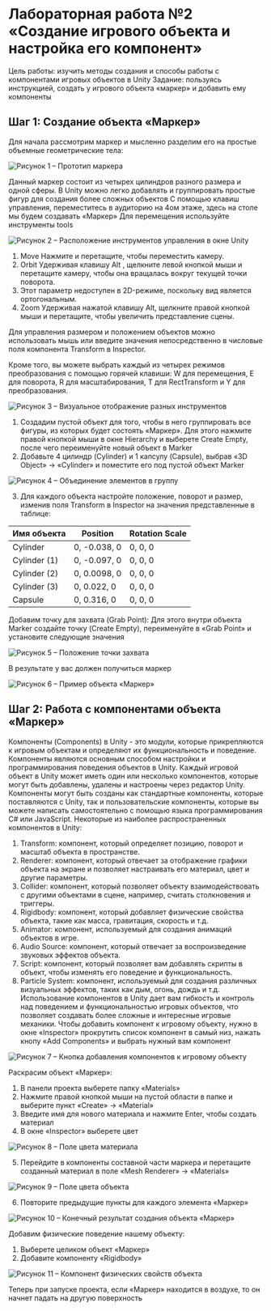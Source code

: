 # Лабораторная работа №2 «Создание игрового объекта и настройка его компонент»
Цель работы: изучить методы создания и способы работы с компонентами игровых объектов в Unity
Задание: пользуясь инструкцией, создать у игрового объекта «маркер» и добавить ему компоненты
## Шаг 1: Создание объекта «Маркер»
Для начала рассмотрим маркер и мысленно разделим его на простые объемные геометрические тела:
 
![Рисунок 1 – Прототип маркера](laba2_imgs/Picture1.png)

Данный маркер состоит из четырех цилиндров разного размера и одной сферы.
В Unity можно легко добавлять и группировать простые фигур для создания более сложных объектов
С помощью клавиш управления, переместитесь в аудиторию на 4ом этаже, здесь на столе мы будем создавать «Маркер»
Для перемещения используйте инструменты tools 
 
![Рисунок 2 – Расположение инструментов управления в окне Unity](laba2_imgs/Picture2.png)

1) Move   Нажмите и перетащите, чтобы переместить камеру.
2) Orbit   Удерживая клавишу Alt , щелкните левой кнопкой мыши и перетащите камеру, чтобы она вращалась вокруг текущей точки поворота.
3) Этот параметр недоступен в 2D-режиме, поскольку вид является ортогональным.
4) Zoom   Удерживая нажатой клавишу Alt, щелкните правой кнопкой мыши и перетащите, чтобы увеличить представление сцены.

Для управления размером и положением объектов можно использовать мышь или введите значения непосредственно в числовые поля компонента Transform в Inspector.

Кроме того, вы можете выбрать каждый из четырех режимов преобразования с помощью горячей клавиши: W для перемещения, E для поворота, R для масштабирования, T для RectTransform и Y для преобразования.
 
![Рисунок 3 – Визуальное отображение разных инструментов](laba2_imgs/Picture3.png)

1. Создадим пустой объект для того, чтобы в него группировать все фигуры, из которых будет состоять «Маркер». Для этого нажмите правой кнопкой мыши в окне Hierarchy и выберете Create Empty, после чего переименуйте новый объект в Marker
2. Добавьте 4 цилиндр (Cylinder) и 1 капсулу (Capsule), выбрав «3D Object» → «Cylinder» и поместите его под пустой объект Marker
 
![Рисунок 4 – Объединение элементов в группу](laba2_imgs/Picture4.png)

3. Для каждого объекта настройте положение, поворот и размер, изменив поля Transform в Inspector на значения представленные в таблице:

| Имя объекта  | Position     | Rotation Scale                 |
|--------------|--------------|--------------------------------|
| Cylinder     | 0, -0.038, 0 | 0, 0, 0 | 0.02, 0.05, 0.02     |
| Cylinder (1) | 0, -0.097, 0 | 0, 0, 0 | 0.02, 0.0086, 0.02   |
| Cylinder (2) | 0, 0.0098, 0 | 0, 0, 0 | 0.0146, 0.01, 0.02   |
| Cylinder (3) | 0, 0.022, 0  | 0, 0, 0 | 0.0098, 0.006, 0.009 |
| Capsule      | 0, 0.316, 0  | 0, 0, 0 | 0.007, 0.006, 0.0093 |

Добавим точку для захвата (Grab Point):
Для этого внутри объекта Marker создайте точку (Create Empty), переименуйте в «Grab Point» и установите следующие значения
 
![Рисунок 5 – Положение точки захвата](laba2_imgs/Picture5.png)

В результате у вас должен получиться маркер
 
![Рисунок 6 – Пример объекта «Маркер»](laba2_imgs/Picture6.png)

## Шаг 2: Работа с компонентами объекта «Маркер»
Компоненты (Components) в Unity - это модули, которые прикрепляются к игровым объектам и определяют их функциональность и поведение. Компоненты являются основным способом настройки и программирования поведения объектов в Unity.
Каждый игровой объект в Unity может иметь один или несколько компонентов, которые могут быть добавлены, удалены и настроены через редактор Unity. Компоненты могут быть созданы как стандартные компоненты, которые поставляются с Unity, так и пользовательские компоненты, которые вы можете написать самостоятельно с помощью языка программирования C# или JavaScript.
Некоторые из наиболее распространенных компонентов в Unity:
1) Transform: компонент, который определяет позицию, поворот и масштаб объекта в пространстве.
2) Renderer: компонент, который отвечает за отображение графики объекта на экране и позволяет настраивать его материал, цвет и другие параметры.
3) Collider: компонент, который позволяет объекту взаимодействовать с другими объектами в сцене, например, считать столкновения и триггеры.
4) Rigidbody: компонент, который добавляет физические свойства объекта, такие как масса, гравитация, скорость и т.д.
5) Animator: компонент, используемый для создания анимаций объектов в игре.
6) Audio Source: компонент, который отвечает за воспроизведение звуковых эффектов объекта.
7) Script: компонент, который позволяет вам добавлять скрипты в объект, чтобы изменять его поведение и функциональность.
8) Particle System: компонент, используемый для создания различных визуальных эффектов, таких как дым, огонь, дождь и т.д.
Использование компонентов в Unity дает вам гибкость и контроль над поведением и функциональностью игровых объектов, что позволяет создавать более сложные и интересные игровые механики.
Чтобы добавить компонент к игровому объекту, нужно в окне «Inspector» прокрутить список компонент в самый низ, нажать кнопу «Add Components» и выбрать нужный вам компонент
 
![Рисунок 7 – Кнопка добавления компонентов к игровому объекту](laba2_imgs/Picture7.png)

Раскрасим объект «Маркер»:
1) В панели проекта выберете папку «Materials»
2) Нажмите правой кнопкой мыши на пустой области в папке и выберите пункт «Create» → «Material»
3) Введите имя для нового материала и нажмите Enter, чтобы создать материал
4) В окне «Inspector» выберете цвет
 
![Рисунок 8 – Поле цвета материала](laba2_imgs/Picture8.png)

5) Перейдите в компоненты составной части маркера и перетащите созданный материал в поле «Mesh Renderer» → «Materials»
 
![Рисунок 9 – Поле цвета объекта](laba2_imgs/Picture9.png)

6) Повторите предыдущие пункты для каждого элемента «Маркер» 

![Рисунок 10 – Конечный результат создания объекта «Маркер»](laba2_imgs/Picture10.png)

Добавим физические поведение нашему объекту:
1) Выберете целиком объект «Маркер»
2) Добавите компоненту «Rigidbody»
 
![Рисунок 11 – Компонент физических свойств объекта](laba2_imgs/Picture11.png)

Теперь при запуске проекта, если «Маркер» находится в воздухе, то он начнет падать на другую поверхность
